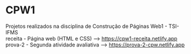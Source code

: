 # CPW1
Projetos realizados na disciplina de Construção de Páginas Web1 - TSI-IFMS <br>
receita - Página web (HTML e CSS) --> https://cpw1-receita.netlify.app
prova-2 - Segunda atividade avaliativa --> https://prova-2-cpw.netlify.app
